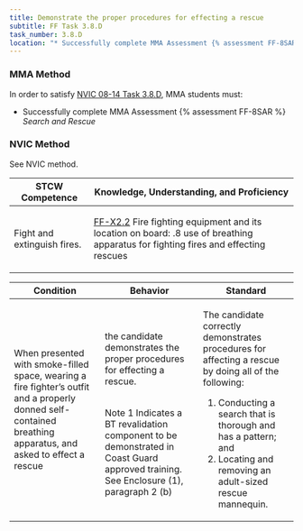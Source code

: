 ```yaml
---
title: Demonstrate the proper procedures for effecting a rescue
subtitle: FF Task 3.8.D 
task_number: 3.8.D
location: "* Successfully complete MMA Assessment {% assessment FF-8SAR %} *Search and Rescue*" 
---
```



### MMA Method

In order to satisfy  [NVIC 08-14  Task  3.8.D]({{site.baseurl}}/assets/images/nvic-08-14.pdf), MMA students must:

* Successfully complete MMA Assessment {% assessment FF-8SAR %} *Search and Rescue*


### NVIC Method

<a onclick="togglevisibility('nvic_methods')" >See NVIC method.</a>

<div id='nvic_methods' class='hide'>

<table>
<thead>
<tr>
<th class='forty'> STCW Competence </th>
<th class='sixty'> Knowledge, Understanding, and Proficiency </th>
</tr>
</thead>




<tbody>
<tr><td markdown='1'>

Fight and extinguish fires.

</td><td markdown='1'>

[FF-X2.2](../../tables/612.html#FF-X2.2) Fire fighting equipment and its location on board:
.8  use of breathing apparatus for fighting fires and effecting rescues

</td></tr>


</tbody>
</table>


<table>
<thead>
<tr><th class='twenty'>  Condition </th><th class='twenty'> Behavior </th><th  class='sixty'>Standard </th></tr>
</thead>
<tbody >



<tr><td markdown='1'>

When presented with smoke-filled space, wearing a fire fighter’s outfit and a properly donned self-contained breathing apparatus, and asked to effect a rescue

</td><td markdown='1'>

the candidate demonstrates the proper procedures for effecting a rescue.

<br>

<div class="tooltip">Note 1
<span class="tooltiptext">
Indicates a BT revalidation component to be demonstrated in Coast Guard approved training. See Enclosure (1), paragraph 2 (b)
</span>
</div>


</td><td markdown='1'>

The candidate correctly demonstrates procedures for affecting a rescue by doing all of the following:
 
1.  Conducting a search that is thorough and has a pattern; and 
2.  Locating and removing an adult-sized rescue mannequin.

</td></tr>
</tbody>
</table>
</div>
